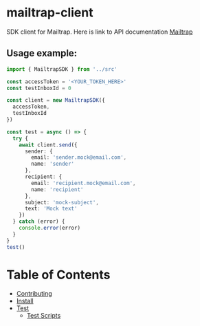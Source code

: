 # mailtrap-client

SDK client for Mailtrap. Here is link to API documentation [Mailtrap](https://api-docs.mailtrap.io/docs/mailtrap-api-docs/5tjdeg9545058-mailtrap-api)

## Usage example:

```ts
import { MailtrapSDK } from '../src'

const accessToken = '<YOUR_TOKEN_HERE>'
const testInboxId = 0

const client = new MailtrapSDK({
  accessToken,
  testInboxId
})

const test = async () => {
  try {
    await client.send({
      sender: {
        email: 'sender.mock@email.com',
        name: 'sender'
      },
      recipient: {
        email: 'recipient.mock@email.com',
        name: 'recipient'
      },
      subject: 'mock-subject',
      text: 'Mock text'
    })
  } catch (error) {
    console.error(error)
  }
}
test()

```

 # Table of Contents

* [Contributing](doc/CONTRIBUTING.md)
* [Install](doc/INSTALL.md)
* [Test](doc/TEST.md)
  * [Test Scripts](doc/TEST.md#test-scripts)
